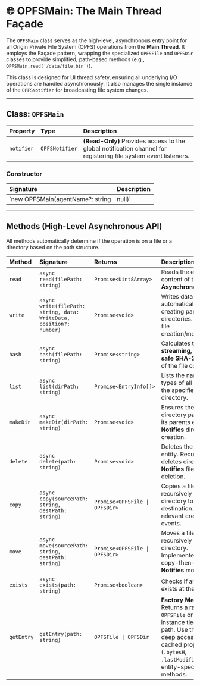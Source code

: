# 🌐 OPFSMain: The Main Thread Façade

The `OPFSMain` class serves as the high-level, asynchronous entry point for all Origin Private File System (OPFS) operations from the **Main Thread**. It employs the Façade pattern, wrapping the specialized `OPFSFile` and `OPFSDir` classes to provide simplified, path-based methods (e.g., `OPFSMain.read('/data/file.bin')`).

This class is designed for UI thread safety, ensuring all underlying I/O operations are handled asynchronously. It also manages the single instance of the `OPFSNotifier` for broadcasting file system changes.

---

## Class: `OPFSMain`

| Property | Type | Description |
| :--- | :--- | :--- |
| `notifier` | `OPFSNotifier` | **(Read-Only)** Provides access to the global notification channel for registering file system event listeners. |

### Constructor

| Signature | Description |
| :--- | :--- |
| `new OPFSMain(agentName?: string | null)` | **Synchronous.** Initializes the façade and creates the single, global `OPFSNotifier` instance. |

---

## Methods (High-Level Asynchronous API)

All methods automatically determine if the operation is on a file or a directory based on the path structure.

| Method | Signature | Returns | Description |
| :--- | :--- | :--- | :--- |
| `read` | `async read(filePath: string)` | `Promise<Uint8Array>` | Reads the entire content of the file. **Asynchronously.** |
| `write` | `async write(filePath: string, data: WriteData, position?: number)` | `Promise<void>` | Writes data to the file, automatically creating parent directories. **Notifies** file creation/modification. |
| `hash` | `async hash(filePath: string)` | `Promise<string>` | Calculates the **streaming, memory-safe SHA-256 hash** of the file content. |
| `list` | `async list(dirPath: string)` | `Promise<EntryInfo[]>` | Lists the names and types of all entries in the specified directory. |
| `makeDir` | `async makeDir(dirPath: string)` | `Promise<void>` | Ensures the specified directory path and all its parents exist. **Notifies** directory creation. |
| `delete` | `async delete(path: string)` | `Promise<void>` | Deletes the specified entity. Recursively deletes directories. **Notifies** file/directory deletion. |
| `copy` | `async copy(sourcePath: string, destPath: string)` | `Promise<OPFSFile \| OPFSDir>` | Copies a file or recursively copies a directory to the destination. **Notifies** relevant creation events. |
| `move` | `async move(sourcePath: string, destPath: string)` | `Promise<OPFSFile \| OPFSDir>` | Moves a file or recursively moves a directory. Implemented as copy-then-delete. **Notifies** move event. |
| `exists` | `async exists(path: string)` | `Promise<boolean>` | Checks if an entity exists at the path. |
| `getEntry` | `getEntry(path: string)` | `OPFSFile \| OPFSDir` | **Factory Method.** Returns a raw `OPFSFile` or `OPFSDir` instance tied to the path. Use this for deep access to cached properties (`.bytesH`, `.lastModified`) or entity-specific methods. |